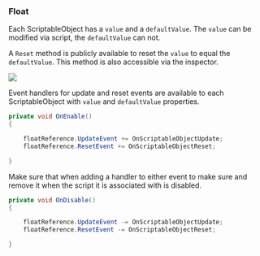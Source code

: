 ### Float

Each ScriptableObject has a `value` and a `defaultValue`. The `value` can be modified via script, the `defaultValue` can not.

A `Reset` method is publicly available to reset the `value` to equal the `defaultValue`. This method is also accessible via the inspector.

![](https://i.imgur.com/xMX202E.png)

Event handlers for update and reset events are available to each ScriptableObject with `value` and `defaultValue` properties.

```csharp
private void OnEnable()
{

    floatReference.UpdateEvent += OnScriptableObjectUpdate;
    floatReference.ResetEvent += OnScriptableObjectReset;

}
```

Make sure that when adding a handler to either event to make sure and remove it when the script it is associated with is disabled.

```csharp
private void OnDisable()
{

    floatReference.UpdateEvent -= OnScriptableObjectUpdate;
    floatReference.ResetEvent -= OnScriptableObjectReset;

}
```
